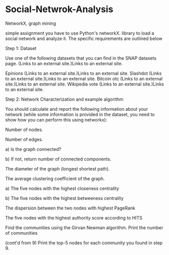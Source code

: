 # Social-Netwrok-Analysis
NetworkX, graph mining

simple assignment you have to use Python's networkX. library to load a social network and analyze it. The specific requirements are outlined below

Step 1: Dataset

Use one of the following datasets that you can find in the SNAP datasets page. (Links to an external site.)Links to an external site.

Epinions (Links to an external site.)Links to an external site. Slashdot (Links to an external site.)Links to an external site. Bitcoin otc (Links to an external site.)Links to an external site. Wikipedia vote (Links to an external site.)Links to an external site.

Step 2: Network Characterization and example algorithm

You should calculate and report the following information about your network (while some information is provided in the dataset, you need to show how you can perform this using networkx):

Number of nodes.

Number of edges.

a) Is the graph connected?

b) If not, return number of connected components.

The diameter of the graph (longest shortest path).

The average clustering coefficient of the graph.

a) The five nodes with the highest closeness centrality

b) The five nodes with the highest betweeness centrality

The dispersion between the two nodes with highest PageRank

The five nodes with the highest authority score according to HITS

Find the communities using the Girvan Newman algorithm. Print the number of communities

(cont'd from 9) Print the top-5 nodes for each community you found in step 9.
